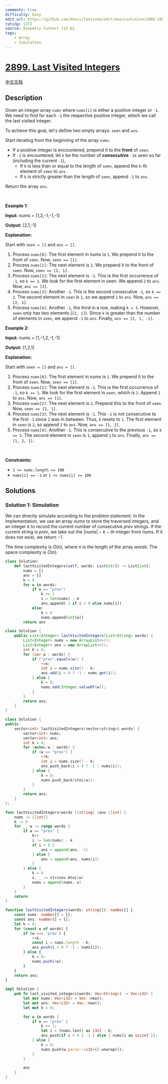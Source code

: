 ```yaml
---
comments: true
difficulty: Easy
edit_url: https://github.com/doocs/leetcode/edit/main/solution/2800-2899/2899.Last%20Visited%20Integers/README_EN.md
rating: 1372
source: Biweekly Contest 115 Q1
tags:
    - Array
    - Simulation
---
```


# [2899. Last Visited Integers](https://leetcode.com/problems/last-visited-integers)

[中文文档](/solution/2800-2899/2899.Last%20Visited%20Integers/README.md)

## Description

<p>Given an integer array <code>nums</code> where <code>nums[i]</code> is either a positive integer or <code>-1</code>. We need to find for each <code>-1</code> the respective positive integer, which we call the last visited integer.</p>

<p>To achieve this goal, let&#39;s define two empty arrays: <code>seen</code> and <code>ans</code>.</p>

<p>Start iterating from the beginning of the array <code>nums</code>.</p>

<ul>
	<li>If a positive integer is encountered, prepend it to the <strong>front</strong> of <code>seen</code>.</li>
	<li>If <code>-1</code>&nbsp;is encountered, let <code>k</code> be the number of <strong>consecutive</strong> <code>-1</code>s seen so far (including the current <code>-1</code>),
	<ul>
		<li>If <code>k</code> is less than or equal to the length of <code>seen</code>, append the <code>k</code>-th element of <code>seen</code> to <code>ans</code>.</li>
		<li>If <code>k</code> is strictly greater than the length of <code>seen</code>, append <code>-1</code> to <code>ans</code>.</li>
	</ul>
	</li>
</ul>

<p>Return the array<em> </em><code>ans</code>.</p>

<p>&nbsp;</p>
<p><strong class="example">Example 1:</strong></p>

<div class="example-block">
<p><strong>Input:</strong> <span class="example-io">nums = [1,2,-1,-1,-1]</span></p>

<p><strong>Output:</strong> <span class="example-io">[2,1,-1]</span></p>

<p><strong>Explanation:</strong></p>

<p>Start with <code>seen = []</code> and <code>ans = []</code>.</p>

<ol>
	<li>Process <code>nums[0]</code>: The first element in nums is <code>1</code>. We prepend it to the front of <code>seen</code>. Now, <code>seen == [1]</code>.</li>
	<li>Process <code>nums[1]</code>: The next element is <code>2</code>. We prepend it to the front of <code>seen</code>. Now, <code>seen == [2, 1]</code>.</li>
	<li>Process <code>nums[2]</code>: The next element is <code>-1</code>. This is the first occurrence of <code>-1</code>, so <code>k == 1</code>. We look for the first element in seen. We append <code>2</code> to <code>ans</code>. Now, <code>ans == [2]</code>.</li>
	<li>Process <code>nums[3]</code>: Another <code>-1</code>. This is the second consecutive <code>-1</code>, so <code>k == 2</code>. The second element in <code>seen</code> is <code>1</code>, so we append <code>1</code> to <code>ans</code>. Now, <code>ans == [2, 1]</code>.</li>
	<li>Process <code>nums[4]</code>: Another <code>-1</code>, the third in a row, making <code>k = 3</code>. However, <code>seen</code> only has two elements (<code>[2, 1]</code>). Since <code>k</code> is greater than the number of elements in <code>seen</code>, we append <code>-1</code> to <code>ans</code>. Finally, <code>ans == [2, 1, -1]</code>.</li>
</ol>
</div>

<p><strong class="example">Example 2:</strong></p>

<div class="example-block">
<p><strong>Input:</strong> <span class="example-io">nums = [1,-1,2,-1,-1]</span></p>

<p><strong>Output:</strong><span class="example-io"> [1,2,1]</span></p>

<p><strong>Explanation:</strong></p>

<p>Start with <code>seen = []</code> and <code>ans = []</code>.</p>

<ol>
	<li>Process <code>nums[0]</code>: The first element in nums is <code>1</code>. We prepend it to the front of <code>seen</code>. Now, <code>seen == [1]</code>.</li>
	<li>Process <code>nums[1]</code>: The next element is <code>-1</code>. This is the first occurrence of <code>-1</code>, so <code>k == 1</code>. We look for the first element in <code>seen</code>, which is <code>1</code>. Append <code>1</code> to <code>ans</code>. Now, <code>ans == [1]</code>.</li>
	<li>Process <code>nums[2]</code>: The next element is <code>2</code>. Prepend this to the front of <code>seen</code>. Now, <code>seen == [2, 1]</code>.</li>
	<li>Process <code>nums[3]</code>: The next element is <code>-1</code>. This <code>-1</code> is not consecutive to the first <code>-1</code> since <code>2</code> was in between. Thus, <code>k</code> resets to <code>1</code>. The first element in <code>seen</code> is <code>2</code>, so append <code>2</code> to <code>ans</code>. Now, <code>ans == [1, 2]</code>.</li>
	<li>Process <code>nums[4]</code>: Another <code>-1</code>. This is consecutive to the previous <code>-1</code>, so <code>k == 2</code>. The second element in <code>seen</code> is <code>1</code>, append <code>1</code> to <code>ans</code>. Finally, <code>ans == [1, 2, 1]</code>.</li>
</ol>
</div>

<p>&nbsp;</p>
<p><strong>Constraints:</strong></p>

<ul>
	<li><code>1 &lt;= nums.length &lt;= 100</code></li>
	<li><code>nums[i] == -1</code> or <code>1 &lt;= nums[i]&nbsp;&lt;= 100</code></li>
</ul>

## Solutions

### Solution 1: Simulation

We can directly simulate according to the problem statement. In the implementation, we use an array $nums$ to store the traversed integers, and an integer $k$ to record the current number of consecutive $prev$ strings. If the current string is $prev$, we take out the $|nums| - k-th$ integer from $nums$. If it does not exist, we return $-1$.

The time complexity is $O(n)$, where $n$ is the length of the array $words$. The space complexity is $O(n)$.

<!-- tabs:start -->

```python
class Solution:
    def lastVisitedIntegers(self, words: List[str]) -> List[int]:
        nums = []
        ans = []
        k = 0
        for w in words:
            if w == "prev":
                k += 1
                i = len(nums) - k
                ans.append(-1 if i < 0 else nums[i])
            else:
                k = 0
                nums.append(int(w))
        return ans
```

```java
class Solution {
    public List<Integer> lastVisitedIntegers(List<String> words) {
        List<Integer> nums = new ArrayList<>();
        List<Integer> ans = new ArrayList<>();
        int k = 0;
        for (var w : words) {
            if ("prev".equals(w)) {
                ++k;
                int i = nums.size() - k;
                ans.add(i < 0 ? -1 : nums.get(i));
            } else {
                k = 0;
                nums.add(Integer.valueOf(w));
            }
        }
        return ans;
    }
}
```

```cpp
class Solution {
public:
    vector<int> lastVisitedIntegers(vector<string>& words) {
        vector<int> nums;
        vector<int> ans;
        int k = 0;
        for (auto& w : words) {
            if (w == "prev") {
                ++k;
                int i = nums.size() - k;
                ans.push_back(i < 0 ? -1 : nums[i]);
            } else {
                k = 0;
                nums.push_back(stoi(w));
            }
        }
        return ans;
    }
};
```

```go
func lastVisitedIntegers(words []string) (ans []int) {
	nums := []int{}
	k := 0
	for _, w := range words {
		if w == "prev" {
			k++
			i := len(nums) - k
			if i < 0 {
				ans = append(ans, -1)
			} else {
				ans = append(ans, nums[i])
			}
		} else {
			k = 0
			x, _ := strconv.Atoi(w)
			nums = append(nums, x)
		}
	}
	return
}
```

```ts
function lastVisitedIntegers(words: string[]): number[] {
    const nums: number[] = [];
    const ans: number[] = [];
    let k = 0;
    for (const w of words) {
        if (w === 'prev') {
            ++k;
            const i = nums.length - k;
            ans.push(i < 0 ? -1 : nums[i]);
        } else {
            k = 0;
            nums.push(+w);
        }
    }
    return ans;
}
```

```rust
impl Solution {
    pub fn last_visited_integers(words: Vec<String>) -> Vec<i32> {
        let mut nums: Vec<i32> = Vec::new();
        let mut ans: Vec<i32> = Vec::new();
        let mut k = 0;

        for w in words {
            if w == "prev" {
                k += 1;
                let i = (nums.len() as i32) - k;
                ans.push(if i < 0 { -1 } else { nums[i as usize] });
            } else {
                k = 0;
                nums.push(w.parse::<i32>().unwrap());
            }
        }

        ans
    }
}
```

<!-- tabs:end -->

<!-- end -->
